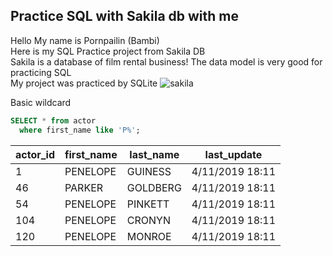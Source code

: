 ## Practice SQL with Sakila db with me
Hello My name is Pornpailin (Bambi)  
Here is my SQL Practice project from Sakila DB  
Sakila is a database of film rental business! The data model is very good for practicing SQL  
My project was practiced by SQLite
![sakila](https://github.com/BambiPK/mydata_portfolio/assets/141467571/9049fa0e-b797-48e3-8411-11d277a1f110)

  Basic wildcard
  ```sql
SELECT * from actor
	where first_name like 'P%';
 ```

actor_id | first_name | last_name |last_update|
--- | --- | --- |--- |
1   |PENELOPE	|GUINESS	|4/11/2019 18:11
46  |PARKER	|GOLDBERG	|4/11/2019 18:11
54  |PENELOPE	|PINKETT	|4/11/2019 18:11
104 |PENELOPE	|CRONYN	|4/11/2019 18:11
120 |PENELOPE	|MONROE	|4/11/2019 18:11







